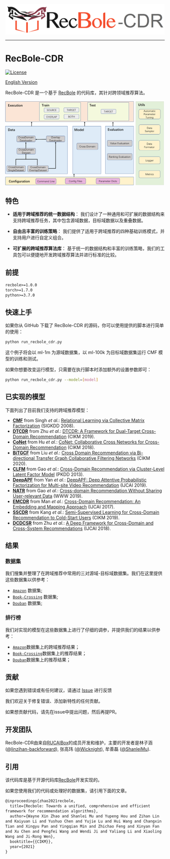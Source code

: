 ![](asset/recbole-cdr-logo.png)

--------------------------------------------------------------------------------

# RecBole-CDR

[![License](https://img.shields.io/badge/License-MIT-blue.svg)](./LICENSE)


[English Version]


[English Version]: README.md


RecBole-CDR 是一个基于 [RecBole](https://github.com/RUCAIBox/RecBole) 的代码库，其针对跨领域推荐算法。


![](asset/arch.png)

## 特色

* **适用于跨域推荐的统一数据结构**：
    我们设计了一种通用和可扩展的数据结构来支持跨域推荐任务，其中包含源域数据，目标域数据以及重叠数据。

* **自由且丰富的训练策略**：
    我们提供了适用于跨域推荐的四种基础训练模式，并支持用户进行自定义组合。

* **可扩展的跨域推荐算法库**：
    基于统一的数据结构和丰富的训练策略，我们的工具包可以便捷地开发跨域推荐算法并进行标准的比较。

## 前提

```
recbole>=1.0.0
torch>=1.7.0
python>=3.7.0
```

## 快速上手
如果你从 GitHub 下载了 RecBole-CDR 的源码，你可以使用提供的脚本进行简单的使用：

```bash
python run_recbole_cdr.py
```

这个例子将会以 ml-1m 为源域数据集，以 ml-100k 为目标域数据集运行 CMF 模型的训练和测试。

如果你想要改变运行模型，只需要在执行脚本时添加额外的设置参数即可：

```bash
python run_recbole_cdr.py --model=[model]
```

## 已实现的模型

下面列出了目前我们支持的跨域推荐模型：

* **[CMF](recbole_cdr/model/cross_domain_recommender/cmf.py)** from Singh *et al.*: [Relational Learning via Collective Matrix Factorization](https://dl.acm.org/doi/10.1145/1401890.1401969) (SIGKDD 2008).
* **[DTCDR](recbole_cdr/model/cross_domain_recommender/dtcdr.py)** from Zhu *et al.*: [DTCDR: A Framework for Dual-Target Cross-Domain Recommendation](https://dl.acm.org/doi/10.1145/3357384.3357992) (CIKM 2019).
* **[CoNet](recbole_cdr/model/cross_domain_recommender/conet.py)** from Hu *et al.*: [CoNet: Collaborative Cross Networks for Cross-Domain Recommendation](http://dl.acm.org/doi/10.1145/3269206.3271684) (CIKM 2018).
* **[BiTGCF](recbole_cdr/model/cross_domain_recommender/bitgcf.py)** from Liu *et al.*: [Cross Domain Recommendation via Bi-directional Transfer Graph Collaborative Filtering Networks](https://dl.acm.org/doi/10.1145/3340531.3412012) (CIKM 2020).
* **[CLFM](recbole_cdr/model/cross_domain_recommender/clfm.py)** from Gao *et al.*: [Cross-Domain Recommendation via Cluster-Level Latent Factor Model](http://www.ecmlpkdd2013.org/wp-content/uploads/2013/07/417.pdf) (PKDD 2013).
* **[DeepAPF](recbole_cdr/model/cross_domain_recommender/deepapf.py)** from Yan *et al.*: [DeepAPF: Deep Attentive Probabilistic Factorization for Multi-site Video Recommendation](https://www.ijcai.org/proceedings/2019/0202.pdf) (IJCAI 2019).
* **[NATR](recbole_cdr/model/cross_domain_recommender/natr.py)** from Gao *et al.*: [Cross-domain Recommendation Without Sharing User-relevant Data](https://dl.acm.org/doi/10.1145/3308558.3313538) (WWW 2019).
* **[EMCDR](recbole_cdr/model/cross_domain_recommender/emcdr.py)** from Man *et al.*: [Cross-Domain Recommendation: An Embedding and Mapping Approach](https://www.ijcai.org/proceedings/2017/343) (IJCAI 2017).
* **[SSCDR](recbole_cdr/model/cross_domain_recommender/sscdr.py)** from Kang *et al.*: [Semi-Supervised Learning for Cross-Domain Recommendation to Cold-Start Users](http://dl.acm.org/doi/10.1145/3357384.3357914) (CIKM 2019).
* **[DCDCSR](recbole_cdr/model/cross_domain_recommender/dcdcsr.py)** from Zhu *et al.*: [A Deep Framework for Cross-Domain and Cross-System Recommendations](https://arxiv.org/abs/2009.06215) (IJCAI 2018).


## 结果

### 数据集

我们搜集并整理了在跨域推荐中常用的三对源域-目标域数据集。我们在这里提供这些数据集以供参考：
- [`Amazon`](https://recbole.s3-accelerate.amazonaws.com/CrossDomain/Amazon.zip) 数据集;
- [`Book-Crossing`](https://recbole.s3-accelerate.amazonaws.com/CrossDomain/Book.zip) 数据集;
- [`Douban`](https://recbole.s3-accelerate.amazonaws.com/CrossDomain/Douban.zip) 数据集;

### 排行榜

我们对实现的模型在这些数据集上进行了仔细的调参，并提供我们的结果以供参考：

- [`Amazon`](results/Amazon-Books.md)数据集上的跨域推荐结果；
- [`Book-Crossing`](results/Book-Crossing.md)数据集上的推荐结果；
- [`Douban`](results/Douban.md)数据集上的推荐结果；


## 贡献

如果您遇到错误或有任何建议，请通过 [Issue](https://github.com/RUCAIBox/RecBole-CDR/issues) 进行反馈

我们欢迎关于修复错误、添加新特性的任何贡献。

如果想贡献代码，请先在issue中提出问题，然后再提PR。


## 开发团队

RecBole-CDR由来自[RUCAIBox](http://aibox.ruc.edu.cn/)的成员开发和维护，主要的开发者是林子涵 ([@linzihan-backforward](https://github.com/linzihan-backforward)), 张高玮 ([@Wicknight](https://github.com/Wicknight)), 牟善磊 ([@ShanleiMu](https://github.com/ShanleiMu)).


## 引用

该代码库是基于开源代码库[RecBole](https://github.com/RUCAIBox/RecBole)开发实现的。

如果您使用我们的代码或处理好的数据集，请引用下面的文章。

```
@inproceedings{zhao2021recbole,
  title={Recbole: Towards a unified, comprehensive and efficient framework for recommendation algorithms},
  author={Wayne Xin Zhao and Shanlei Mu and Yupeng Hou and Zihan Lin and Kaiyuan Li and Yushuo Chen and Yujie Lu and Hui Wang and Changxin Tian and Xingyu Pan and Yingqian Min and Zhichao Feng and Xinyan Fan and Xu Chen and Pengfei Wang and Wendi Ji and Yaliang Li and Xiaoling Wang and Ji-Rong Wen},
  booktitle={{CIKM}},
  year={2021}
}